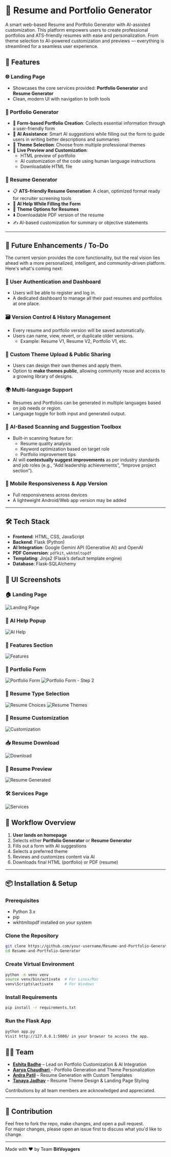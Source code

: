 # 💼 Resume and Portfolio Generator

A smart web-based Resume and Portfolio Generator with AI-assisted customization. This platform empowers users to create professional portfolios and ATS-friendly resumes with ease and personalization. From theme selection to AI-powered customization and previews — everything is streamlined for a seamless user experience.

## 🚀 Features

### 🌐 Landing Page
- Showcases the core services provided: **Portfolio Generator** and **Resume Generator**
- Clean, modern UI with navigation to both tools

### 📁 Portfolio Generator
- 🔶 **Form-based Portfolio Creation**: Collects essential information through a user-friendly form
- 🤖 **AI Assistance**: Smart AI suggestions while filling out the form to guide users in writing better descriptions and summaries
- 🎨 **Theme Selection**: Choose from multiple professional themes
- 🧩 **Live Preview and Customization**:
  - HTML preview of portfolio
  - AI customization of the code using human language instructions
  - Downloadable HTML file

### 📄 Resume Generator
- 📋 **ATS-friendly Resume Generation**: A clean, optimized format ready for recruiter screening tools
- 🤖 **AI Help While Filling the Form**
- 🎨 **Theme Options for Resumes**
- ⬇️ Downloadable PDF version of the resume
- ✍️ AI-based customization for summary or objective statements

---

## 📌 Future Enhancements / To-Do

The current version provides the core functionality, but the real vision lies ahead with a more personalized, intelligent, and community-driven platform. Here's what's coming next:

### 🔐 User Authentication and Dashboard
- Users will be able to register and log in.
- A dedicated dashboard to manage all their past resumes and portfolios at one place.

### 🗃️ Version Control & History Management
- Every resume and portfolio version will be saved automatically.
- Users can name, view, revert, or duplicate older versions.
  - Example: Resume V1, Resume V2, Portfolio V1, etc.

### 🎨 Custom Theme Upload & Public Sharing
- Users can design their own themes and apply them.
- Option to **make themes public**, allowing community reuse and access to a growing library of designs.

### 🌍 Multi-language Support
- Resumes and Portfolios can be generated in multiple languages based on job needs or region.
- Language toggle for both input and generated output.

### 🧠 AI-Based Scanning and Suggestion Toolbox
- Built-in scanning feature for:
  - Resume quality analysis
  - Keyword optimization based on target role
  - Portfolio improvement tips
- AI will **contextually suggest improvements** as per industry standards and job roles (e.g., “Add leadership achievements”, “Improve project section”).

### 📱 Mobile Responsiveness & App Version 
- Full responsiveness across devices
- A lightweight Android/Web app version may be added

---

## 🛠️ Tech Stack

- **Frontend**: HTML, CSS, JavaScript
- **Backend**: Flask (Python)
- **AI Integration**: Google Gemini API (Generative AI) and OpenAI
- **PDF Conversion**: `pdfkit`, `wkhtmltopdf`
- **Templating**: Jinja2 (Flask’s default template engine)
- **Database**: Flask-SQLAlchemy 

## 📸 UI Screenshots

### 🏠 Landing Page
![Landing Page](images/1.jpg)

### 🧠 AI Help Popup
![AI Help](images/AIhelp.jpg)

### 🚀 Features Section
![Features](images/features.jpg)

### 📝 Portfolio Form
![Portfolio Form](images/PortfolioForm.jpg)
![Portfolio Form - Step 2](images/PortfolioForm2.jpg)

### 📄 Resume Type Selection
![Resume Choices](images/resumeChoices.png)
![Resume Themes](images/resumeThemes.png)

### 🎨 Resume Customization
![Customization](images/resumeCustomization.png)

### 📥 Resume Download
![Download](images/resumeDownload.png)

### 📃 Resume Preview
![Resume Generated](images/resumeGen.png)

### 🛠 Services Page
![Services](images/sevices.png)

## 🔁 Workflow Overview

1. **User lands on homepage**
2. Selects either **Portfolio Generator** or **Resume Generator**
3. Fills out a form with AI suggestions
4. Selects a preferred theme
5. Reviews and customizes content via AI
6. Downloads final HTML (portfolio) or PDF (resume)

---

## 📦 Installation & Setup

### Prerequisites
- Python 3.x
- pip
- wkhtmltopdf installed on your system

### Clone the Repository
```bash
git clone https://github.com/your-username/Resume-and-Portfolio-Generator.git
cd Resume-and-Portfolio-Generator
```

### Create Virtual Environment
```bash
python -m venv venv
source venv/bin/activate  # For Linux/Mac
venv\Scripts\activate     # For Windows
```

### Install Requirements
```bash
pip install -r requirements.txt
```

### Run the Flask App
```bash
python app.py
Visit http://127.0.0.1:5000/ in your browser to access the app.
```

## 👨‍💻 Team

- <a href="https://github.com/Eshita-Badhe">**Eshita Badhe**</a> – Lead on Portfolio Customization & AI Integration  
- <a href="https://github.com/Aarya-Chaudhari"> **Aarya Chaudhari** </a> – Portfolio Generation and Theme Personalization  
- <a href="https://github.com/Ardra1804">**Ardra Patil**</a> – Resume Generation with Custom Templates  
- <a href="https://github.com/Tanayajadhav1">**Tanaya Jadhav**</a> – Resume Theme Design & Landing Page Styling  


Contributions by all team members are acknowledged and appreciated.

---

## 🤝 Contribution

Feel free to fork the repo, make changes, and open a pull request.  
For major changes, please open an issue first to discuss what you'd like to change.

---

Made with ❤️ by Team **BitVoyagers**

